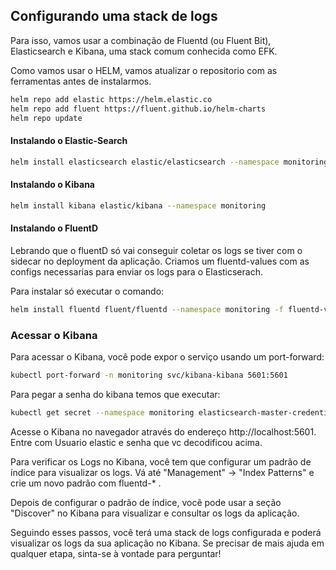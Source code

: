## Configurando uma stack de logs
Para isso, vamos usar a combinação de Fluentd (ou Fluent Bit), Elasticsearch e Kibana, uma stack comum conhecida como EFK.

Como vamos usar o HELM, vamos atualizar o repositorio com as ferramentas antes de instalarmos.
```bash
helm repo add elastic https://helm.elastic.co
helm repo add fluent https://fluent.github.io/helm-charts
helm repo update
```

#### Instalando o Elastic-Search
```bash
helm install elasticsearch elastic/elasticsearch --namespace monitoring
```
#### Instalando o Kibana
```bash
helm install kibana elastic/kibana --namespace monitoring
```

#### Instalando o FluentD
Lebrando que o fluentD  só vai conseguir coletar os logs se tiver com o sidecar no deployment da aplicação.
Criamos um fluentd-values com as configs necessarias para enviar os logs para o Elasticserach.

Para instalar só executar o comando:

```bash
helm install fluentd fluent/fluentd --namespace monitoring -f fluentd-values.yaml
```
### Acessar o Kibana
Para acessar o Kibana, você pode expor o serviço usando um port-forward:
```bash
kubectl port-forward -n monitoring svc/kibana-kibana 5601:5601
```
Para pegar a senha do kibana temos que executar:
```bash
kubectl get secret --namespace monitoring elasticsearch-master-credentials -o jsonpath="{.data.password}" | base64 --decode; echo
```
Acesse o Kibana no navegador através do endereço http://localhost:5601.
Entre com Usuario elastic e senha que vc decodificou acima.

Para verificar os Logs no Kibana, você tem que configurar um padrão de índice para visualizar os logs. Vá até "Management" -> "Index Patterns" e crie um novo padrão com fluentd-* .

Depois de configurar o padrão de índice, você pode usar a seção "Discover" no Kibana para visualizar e consultar os logs da aplicação.

Seguindo esses passos, você terá uma stack de logs configurada e poderá visualizar os logs da sua aplicação no Kibana. Se precisar de mais ajuda em qualquer etapa, sinta-se à vontade para perguntar!




